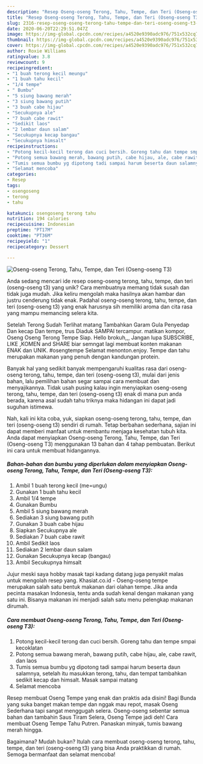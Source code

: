 ```yaml
---
description: "Resep Oseng-oseng Terong, Tahu, Tempe, dan Teri (Oseng-oseng T3) yang Bikin Ngiler"
title: "Resep Oseng-oseng Terong, Tahu, Tempe, dan Teri (Oseng-oseng T3) yang Bikin Ngiler"
slug: 2316-resep-oseng-oseng-terong-tahu-tempe-dan-teri-oseng-oseng-t3-yang-bikin-ngiler
date: 2020-06-20T22:29:51.047Z
image: https://img-global.cpcdn.com/recipes/a4520e9390adc976/751x532cq70/oseng-oseng-terong-tahu-tempe-dan-teri-oseng-oseng-t3-foto-resep-utama.jpg
thumbnail: https://img-global.cpcdn.com/recipes/a4520e9390adc976/751x532cq70/oseng-oseng-terong-tahu-tempe-dan-teri-oseng-oseng-t3-foto-resep-utama.jpg
cover: https://img-global.cpcdn.com/recipes/a4520e9390adc976/751x532cq70/oseng-oseng-terong-tahu-tempe-dan-teri-oseng-oseng-t3-foto-resep-utama.jpg
author: Roxie Williams
ratingvalue: 3.8
reviewcount: 9
recipeingredient:
- "1 buah terong kecil meungu"
- "1 buah tahu kecil"
- "1/4 tempe"
- " Bumbu"
- "5 siung bawang merah"
- "3 siung bawang putih"
- "3 buah cabe hijau"
- "Secukupnya ale"
- "7 buah cabe rawit"
- "Sedikit laos"
- "2 lembar daun salam"
- "Secukupnya kecap bangau"
- "Secukupnya himsalt"
recipeinstructions:
- "Potong kecil-kecil terong dan cuci bersih. Goreng tahu dan tempe smpai kecoklatan"
- "Potong semua bawang merah, bawang putih, cabe hijau, ale, cabe rawit, dan laos"
- "Tumis semua bumbu yg dipotong tadi sampai harum beserta daun salamnya, setelah itu masukkan terong, tahu, dan tempat tambahkan sedikit kecap dan himsalt. Masak sampai matang"
- "Selamat mencoba"
categories:
- Resep
tags:
- osengoseng
- terong
- tahu

katakunci: osengoseng terong tahu 
nutrition: 194 calories
recipecuisine: Indonesian
preptime: "PT17M"
cooktime: "PT36M"
recipeyield: "1"
recipecategory: Dessert

---
```



![Oseng-oseng Terong, Tahu, Tempe, dan Teri (Oseng-oseng T3)](https://img-global.cpcdn.com/recipes/a4520e9390adc976/751x532cq70/oseng-oseng-terong-tahu-tempe-dan-teri-oseng-oseng-t3-foto-resep-utama.jpg)

Anda sedang mencari ide resep oseng-oseng terong, tahu, tempe, dan teri (oseng-oseng t3) yang unik? Cara membuatnya memang tidak susah dan tidak juga mudah. Jika keliru mengolah maka hasilnya akan hambar dan justru cenderung tidak enak. Padahal oseng-oseng terong, tahu, tempe, dan teri (oseng-oseng t3) yang enak harusnya sih memiliki aroma dan cita rasa yang mampu memancing selera kita.

Setelah Terong Sudah Terlihat matang Tambahkan Garam Gula Penyedap Dan kecap Dan tempe, trus Diaduk SAMPAI tercampur. matikan kompor, Oseng Oseng Terong Tempe Siap. Hello brokuh,,, Jangan lupa SUBSCRIBE, LIKE ,KOMEN and SHARE biar semngat lagi membuat konten makanan ENAK dan UNIK. #osengtempe Selamat menonton.enjoy. Tempe dan tahu merupakan makanan yang penuh dengan kandungan protein.

Banyak hal yang sedikit banyak mempengaruhi kualitas rasa dari oseng-oseng terong, tahu, tempe, dan teri (oseng-oseng t3), mulai dari jenis bahan, lalu pemilihan bahan segar sampai cara membuat dan menyajikannya. Tidak usah pusing kalau ingin menyiapkan oseng-oseng terong, tahu, tempe, dan teri (oseng-oseng t3) enak di mana pun anda berada, karena asal sudah tahu triknya maka hidangan ini dapat jadi suguhan istimewa.


Nah, kali ini kita coba, yuk, siapkan oseng-oseng terong, tahu, tempe, dan teri (oseng-oseng t3) sendiri di rumah. Tetap berbahan sederhana, sajian ini dapat memberi manfaat untuk membantu menjaga kesehatan tubuh kita. Anda dapat menyiapkan Oseng-oseng Terong, Tahu, Tempe, dan Teri (Oseng-oseng T3) menggunakan 13 bahan dan 4 tahap pembuatan. Berikut ini cara untuk membuat hidangannya.

<!--inarticleads1-->

##### Bahan-bahan dan bumbu yang diperlukan dalam menyiapkan Oseng-oseng Terong, Tahu, Tempe, dan Teri (Oseng-oseng T3):

1. Ambil 1 buah terong kecil (me=ungu)
1. Gunakan 1 buah tahu kecil
1. Ambil 1/4 tempe
1. Gunakan  Bumbu
1. Ambil 5 siung bawang merah
1. Sediakan 3 siung bawang putih
1. Gunakan 3 buah cabe hijau
1. Siapkan Secukupnya ale
1. Sediakan 7 buah cabe rawit
1. Ambil Sedikit laos
1. Sediakan 2 lembar daun salam
1. Gunakan Secukupnya kecap (bangau)
1. Ambil Secukupnya himsalt


Jujur meski saya hobby masak tapi kadang datang juga penyakit malas untuk mengolah resep yang. Khasiat.co.id - Oseng-oseng tempe merupakan salah satu bentuk makanan dari olahan tempe. Jika anda pecinta masakan Indonesia, tentu anda sudah kenal dengan makanan yang satu ini. Bisanya makanan ini menjadi salah satu menu pelengkap makanan dirumah. 

<!--inarticleads2-->

##### Cara membuat Oseng-oseng Terong, Tahu, Tempe, dan Teri (Oseng-oseng T3):

1. Potong kecil-kecil terong dan cuci bersih. Goreng tahu dan tempe smpai kecoklatan
1. Potong semua bawang merah, bawang putih, cabe hijau, ale, cabe rawit, dan laos
1. Tumis semua bumbu yg dipotong tadi sampai harum beserta daun salamnya, setelah itu masukkan terong, tahu, dan tempat tambahkan sedikit kecap dan himsalt. Masak sampai matang
1. Selamat mencoba


Resep membuat Oseng Tempe yang enak dan praktis ada disini! Bagi Bunda yang suka banget makan tempe dan nggak mau repot, masak Oseng Sederhana tapi sangat menggugah selera. Oseng-oseng sebentar semua bahan dan tambahin Saus Tiram Selera, Oseng Tempe jadi deh! Cara membuat Oseng Tempe Tahu Putren. Panaskan minyak, tumis bawang merah hingga. 

Bagaimana? Mudah bukan? Itulah cara membuat oseng-oseng terong, tahu, tempe, dan teri (oseng-oseng t3) yang bisa Anda praktikkan di rumah. Semoga bermanfaat dan selamat mencoba!
